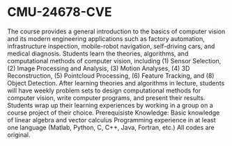 # CMU-24678-CVE
The course provides a general introduction to the basics of computer vision and its modern engineering applications such as factory automation, infrastructure inspection, mobile-robot navigation, self-driving cars, and medical diagnosis. Students learn the theories, algorithms, and computational methods of computer vision, including (1) Sensor Selection, (2) Image Processing and Analysis, (3) Motion Analyses, (4) 3D Reconstruction, (5) Pointcloud Processing, (6) Feature Tracking, and (8) Object Detection. After learning theories and algorithms in lecture, students will have weekly problem sets to design computational methods for computer vision, write computer programs, and present their results. Students wrap up their learning experiences by working in a group on a course project of their choice.
Prerequisiste Knowledge: Basic knowledge of linear algebra and vector calculus Programming experience in at least one language (Matlab, Python, C, C++, Java, Fortran, etc.)
All codes are original.
